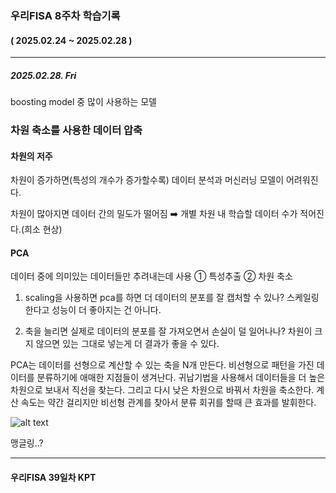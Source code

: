 ### 우리FISA 8주차 학습기록
#### ( 2025.02.24 ~ 2025.02.28 )
***
##### 2025.02.28. Fri

boosting model 중 많이 사용하는 모델

### 차원 축소를 사용한 데이터 압축

#### 차원의 저주
차원이 증가하면(특성의 개수가 증가할수록) 데이터 분석과 머신러닝 모델이 어려워진다.

차원이 많아지면 데이터 간의 밀도가 떨어짐
➡️ 개별 차원 내 학습할 데이터 수가 적어진다.(희소 현상)

#### PCA
데이터 중에 의미있는 데이터들만 추려내는데 사용
① 특성추출
② 차원 축소


1. scaling을 사용하면 pca를 하면 더 데이터의 분포를 잘 캡처할 수 있나?
스케일링 한다고 성능이 더 좋아지는 건 아니다.

2. 축을 늘리면 실제로 데이터의 분포를 잘 가져오면서 손실이 덜 일어나나?
차원이 크지 않으면 있는 그대로 넣는게 더 결과가 좋을 수 있다.

PCA는 데이터를 선형으로 계산할 수 있는 축을 N개 만든다.
비선형으로 패턴을 가진 데이터를 분류하기에 애매한 지점들이 생겨난다.
귀납기법을 사용해서 데이터들을 더 높은 차원으로 보내서 직선을 찾는다.
그리고 다시 낮은 차원으로 바꿔서 차원을 축소한다.
계산 속도는 약간 걸리지만 비선형 관계를 찾아서 분류 회귀를 할때 큰 효과를 발휘한다.

![alt text](/WooriFISA_04/review_08/img_8/image.png)

맹글링..?

***
#### 우리FISA 39일차 KPT